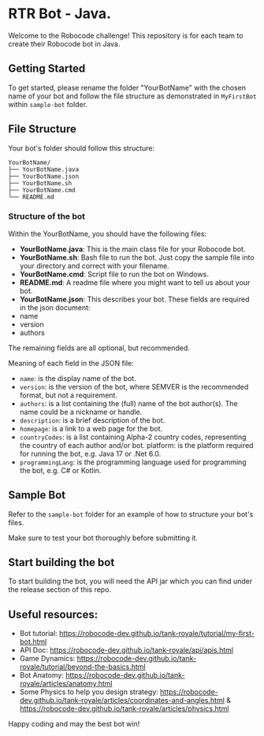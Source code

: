 # RTR Bot - Java.

Welcome to the Robocode challenge! This repository is for each team to create their Robocode bot in Java.

## Getting Started

To get started, please rename the folder "YourBotName" with the chosen name of your bot and follow the file structure as demonstrated in `MyFirstBot` within `sample-bot` folder.

## File Structure

Your bot's folder should follow this structure:

```
YourBotName/
├── YourBotName.java
├── YourBotName.json
├── YourBotName.sh
├── YourBotName.cmd
└── README.md
```

### Structure of the bot

Within the YourBotName, you should have the following files:

- **YourBotName.java**: This is the main class file for your Robocode bot.
- **YourBotName.sh**: Bash file to run the bot. Just copy the sample file into your directory and correct with your filename.
- **YourBotName.cmd**: Script file to run the bot on Windows.
- **README.md**: A readme file where you might want to tell us about 
your bot.
- **YourBotName.json**: This describes your bot. These fields are required in the json document:
- name
- version
- authors

The remaining fields are all optional, but recommended.

Meaning of each field in the JSON file:

- `name`: is the display name of the bot.
- `version`: is the version of the bot, where SEMVER is the recommended format, but not a requirement.
- `authors`: is a list containing the (full) name of the bot author(s). The name could be a nickname or handle.
- `description`: is a brief description of the bot.
- `homepage`: is a link to a web page for the bot.
- `countryCodes`: is a list containing Alpha-2 country codes, representing the country of each author and/or bot.
platform: is the platform required for running the bot, e.g. Java 17 or .Net 6.0.
- `programmingLang`: is the programming language used for programming the bot, e.g. C# or Kotlin.

## Sample Bot

Refer to the `sample-bot` folder for an example of how to structure your bot's files.

Make sure to test your bot thoroughly before submitting it.

## Start building the bot

To start building the bot, you will need the API jar which you can find under the release section of this repo.

## Useful resources:

- Bot tutorial: https://robocode-dev.github.io/tank-royale/tutorial/my-first-bot.html
- API Doc: https://robocode-dev.github.io/tank-royale/api/apis.html
- Game Dynamics: https://robocode-dev.github.io/tank-royale/tutorial/beyond-the-basics.html
- Bot Anatomy: https://robocode-dev.github.io/tank-royale/articles/anatomy.html
- Some Physics to help you design strategy: https://robocode-dev.github.io/tank-royale/articles/coordinates-and-angles.html & https://robocode-dev.github.io/tank-royale/articles/physics.html

Happy coding and may the best bot win!
